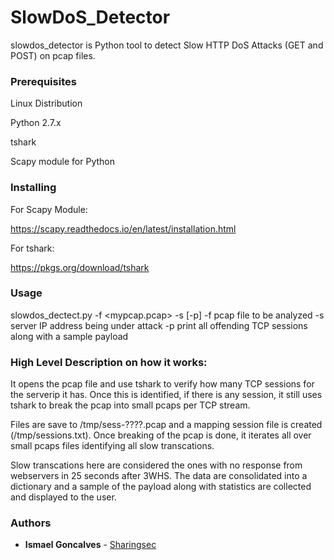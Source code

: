 # SlowDoS_Detector

slowdos_detector is Python tool to detect Slow HTTP DoS Attacks (GET and POST) on pcap files.

### Prerequisites

Linux Distribution

Python 2.7.x 

tshark 

Scapy module for Python 

### Installing

For Scapy Module:

https://scapy.readthedocs.io/en/latest/installation.html

For tshark:

https://pkgs.org/download/tshark


### Usage

slowdos_dectect.py -f <mypcap.pcap> -s <myserverip> [-p]
     -f pcap file to be analyzed
     -s server IP address being under attack
     -p print all offending TCP sessions along with a sample payload

### High Level Description on how it works:

It opens the pcap file and use tshark to verify how many TCP sessions for the serverip it has.
Once this is identified, if there is any session, it still uses tshark to break the pcap into small pcaps per TCP stream.

Files are save to /tmp/sess-????.pcap and a mapping session file is created (/tmp/sessions.txt).
Once breaking of the pcap is done, it iterates all over small pcaps files identifying all slow transcations.

Slow transcations here are considered the ones with no response from webservers in 25 seconds after 3WHS.
The data are consolidated into a dictionary and a sample of the payload along with statistics are collected and displayed to the user.

### Authors

* **Ismael Goncalves** -  [Sharingsec](https://sharingsec.blogspot.com)
